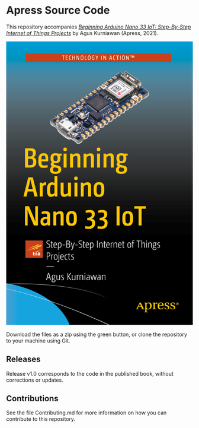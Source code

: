 # Apress Source Code

This repository accompanies [*Beginning Arduino Nano 33 IoT: Step-By-Step Internet of Things Projects*](https://www.apress.com/9781484264454) by Agus Kurniawan  (Apress, 2021).

[comment]: #cover
![Cover image](9781484264454.jpg)

Download the files as a zip using the green button, or clone the repository to your machine using Git.

## Releases

Release v1.0 corresponds to the code in the published book, without corrections or updates.

## Contributions

See the file Contributing.md for more information on how you can contribute to this repository.